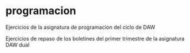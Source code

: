 # programacion
Ejercicios de la asignatura de programacion del ciclo de DAW

Ejercicios de repaso de los boletines del primer trimestre de la asignatura DAW dual
